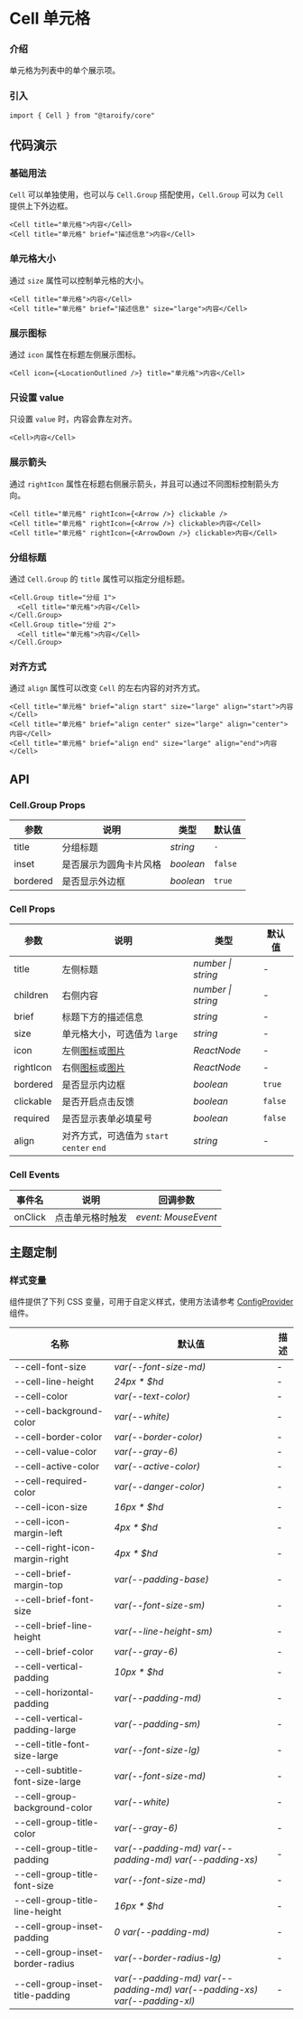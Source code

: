 # Cell 单元格

### 介绍

单元格为列表中的单个展示项。

### 引入

```tsx
import { Cell } from "@taroify/core"
```

## 代码演示

### 基础用法

`Cell` 可以单独使用，也可以与 `Cell.Group` 搭配使用，`Cell.Group` 可以为 `Cell` 提供上下外边框。

```tsx
<Cell title="单元格">内容</Cell>
<Cell title="单元格" brief="描述信息">内容</Cell>
```

### 单元格大小

通过 `size` 属性可以控制单元格的大小。

```tsx
<Cell title="单元格">内容</Cell>
<Cell title="单元格" brief="描述信息" size="large">内容</Cell>
```

### 展示图标

通过 `icon` 属性在标题左侧展示图标。

```tsx
<Cell icon={<LocationOutlined />} title="单元格">内容</Cell>
```

### 只设置 value

只设置 `value` 时，内容会靠左对齐。

```tsx
<Cell>内容</Cell>
```

### 展示箭头

通过 `rightIcon` 属性在标题右侧展示箭头，并且可以通过不同图标控制箭头方向。

```tsx
<Cell title="单元格" rightIcon={<Arrow />} clickable />
<Cell title="单元格" rightIcon={<Arrow />} clickable>内容</Cell>
<Cell title="单元格" rightIcon={<ArrowDown />} clickable>内容</Cell>
```

### 分组标题

通过 `Cell.Group` 的 `title` 属性可以指定分组标题。

```tsx
<Cell.Group title="分组 1">
  <Cell title="单元格">内容</Cell>
</Cell.Group>
<Cell.Group title="分组 2">
  <Cell title="单元格">内容</Cell>
</Cell.Group>
```

### 对齐方式

通过 `align` 属性可以改变 `Cell` 的左右内容的对齐方式。

```tsx
<Cell title="单元格" brief="align start" size="large" align="start">内容</Cell>
<Cell title="单元格" brief="align center" size="large" align="center">内容</Cell>
<Cell title="单元格" brief="align end" size="large" align="end">内容</Cell>
```

## API

### Cell.Group Props

| 参数       | 说明          | 类型        | 默认值     |
|----------|-------------|-----------|---------|
| title    | 分组标题        | _string_  | `-`     |
| inset    | 是否展示为圆角卡片风格 | _boolean_ | `false` |
| bordered | 是否显示外边框     | _boolean_ | `true`  |

### Cell Props

| 参数        | 说明                                               | 类型          | 默认值     |
|-----------|--------------------------------------------------|-------------|---------|
| title     | 左侧标题                                             | _number \| string_ | - |
| children  | 右侧内容                                             | _number \| string_ | - |
| brief     | 标题下方的描述信息                                        | _string_    | -       |
| size      | 单元格大小，可选值为 `large`                               | _string_    | -       |
| icon      | 左侧[图标](/components/icon)或[图片](/components/image) | _ReactNode_ | -       |
| rightIcon | 右侧[图标](/components/icon)或[图片](/components/image) | _ReactNode_ | -       |
| bordered  | 是否显示内边框                                          | _boolean_   | `true`  |
| clickable | 是否开启点击反馈                                         | _boolean_   | `false` |
| required  | 是否显示表单必填星号                                       | _boolean_   | `false` |
| align     | 对齐方式，可选值为 `start` `center` `end`                 | _string_    | -       |

### Cell Events

| 事件名     | 说明       | 回调参数                |
|---------|----------|---------------------|
| onClick | 点击单元格时触发 | _event: MouseEvent_ |

## 主题定制

### 样式变量

组件提供了下列 CSS 变量，可用于自定义样式，使用方法请参考 [ConfigProvider](/components/config-provider/) 组件。

| 名称                               | 默认值                                                                       | 描述  |
|----------------------------------|---------------------------------------------------------------------------|-----|
| --cell-font-size                 | _var(--font-size-md)_                                                     | -   |
| --cell-line-height               | _24px * $hd_                                                              | -   |
| --cell-color                     | _var(--text-color)_                                                       | -   |
| --cell-background-color          | _var(--white)_                                                            | -   |
| --cell-border-color              | _var(--border-color)_                                                     | -   |
| --cell-value-color               | _var(--gray-6)_                                                           | -   |
| --cell-active-color              | _var(--active-color)_                                                     | -   |
| --cell-required-color            | _var(--danger-color)_                                                     | -   |
| --cell-icon-size                 | _16px * $hd_                                                              | -   |
| --cell-icon-margin-left          | _4px * $hd_                                                               | -   |
| --cell-right-icon-margin-right   | _4px * $hd_                                                               | -   |
| --cell-brief-margin-top          | _var(--padding-base)_                                                     | -   |
| --cell-brief-font-size           | _var(--font-size-sm)_                                                     | -   |
| --cell-brief-line-height         | _var(--line-height-sm)_                                                   | -   |
| --cell-brief-color               | _var(--gray-6)_                                                           | -   |
| --cell-vertical-padding          | _10px * $hd_                                                              | -   |
| --cell-horizontal-padding        | _var(--padding-md)_                                                       | -   |
| --cell-vertical-padding-large    | _var(--padding-sm)_                                                       | -   |
| --cell-title-font-size-large     | _var(--font-size-lg)_                                                     | -   |
| --cell-subtitle-font-size-large  | _var(--font-size-md)_                                                     | -   |
| --cell-group-background-color    | _var(--white)_                                                            | -   |
| --cell-group-title-color         | _var(--gray-6)_                                                           | -   |
| --cell-group-title-padding       | _var(--padding-md) var(--padding-md) var(--padding-xs)_                   | -   |
| --cell-group-title-font-size     | _var(--font-size-md)_                                                     | -   |
| --cell-group-title-line-height   | _16px * $hd_                                                              | -   |
| --cell-group-inset-padding       | _0 var(--padding-md)_                                                     | -   |
| --cell-group-inset-border-radius | _var(--border-radius-lg)_                                                 | -   |
| --cell-group-inset-title-padding | _var(--padding-md) var(--padding-md) var(--padding-xs) var(--padding-xl)_ | -   |
